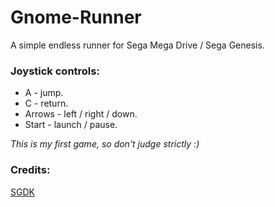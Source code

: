 # Gnome-Runner
A simple endless runner for Sega Mega Drive / Sega Genesis.

### Joystick controls:

* A - jump.
* C - return.
* Arrows - left / right / down.
* Start - launch / pause.

*This is my first game, so don't judge strictly :)*

### Credits:
[SGDK](https://github.com/Stephane-D/SGDK)
